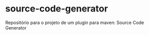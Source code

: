 source-code-generator
=====================

Repositório para o projeto de um plugin para maven: Source Code Generator
